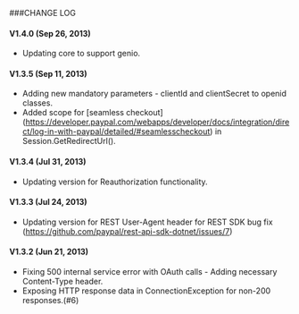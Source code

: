 ###CHANGE LOG

#### V1.4.0 (Sep 26, 2013)

   * Updating core to support genio.

#### V1.3.5 (Sep 11, 2013)

   * Adding new mandatory parameters - clientId and clientSecret to openid classes.
   * Added scope for [seamless checkout] (https://developer.paypal.com/webapps/developer/docs/integration/direct/log-in-with-paypal/detailed/#seamlesscheckout) in Session.GetRedirectUrl().
   
#### V1.3.4 (Jul 31, 2013)

   * Updating version for Reauthorization functionality.
   
#### V1.3.3 (Jul 24, 2013)

   * Updating version for REST User-Agent header for REST SDK bug fix (https://github.com/paypal/rest-api-sdk-dotnet/issues/7) 

#### V1.3.2 (Jun 21, 2013)

   * Fixing 500 internal service error with OAuth calls - Adding necessary Content-Type header.
   * Exposing HTTP response data in ConnectionException for non-200 responses.(#6)

